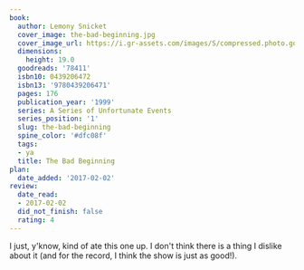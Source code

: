 ```yaml
---
book:
  author: Lemony Snicket
  cover_image: the-bad-beginning.jpg
  cover_image_url: https://i.gr-assets.com/images/S/compressed.photo.goodreads.com/books/1436737029l/78411._SX98_.jpg
  dimensions:
    height: 19.0
  goodreads: '78411'
  isbn10: 0439206472
  isbn13: '9780439206471'
  pages: 176
  publication_year: '1999'
  series: A Series of Unfortunate Events
  series_position: '1'
  slug: the-bad-beginning
  spine_color: '#dfc08f'
  tags:
  - ya
  title: The Bad Beginning
plan:
  date_added: '2017-02-02'
review:
  date_read:
  - 2017-02-02
  did_not_finish: false
  rating: 4
---
```


I just, y'know, kind of ate this one up. I don't think there is a thing I dislike about it (and for the record, I think the show is just as good!).
